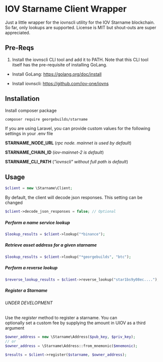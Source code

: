 # IOV Starname Client Wrapper

Just a little wrapper for the iovnscli utility for the 
IOV Starname blockchain. So far, only lookups are supported. License is MIT but
shout-outs are super appreciated.

## Pre-Reqs
1) Install the iovnscli CLI tool and add it to PATH. Note that this CLI tool itself 
has the pre-requisite of installing GoLang.

- Install GoLang: https://golang.org/doc/install

- Install iovnscli: https://github.com/iov-one/iovns


## Installation
Install composer package
```bash
composer require georgebuilds/starname
```
If you are using Laravel, you can provide custom values for the following 
settings in your .env file

**STARNAME_NODE_URL** (*rpc node. mainnet is used by default*)

**STARNAME_CHAIN_ID** (*iov-mainnet-2 is default*)

**STARNAME_CLI_PATH** (*"iovnscli" without full path is default*)
    
## Usage
```php
$client = new \Starname\Client;
```
By default, the client will decode json responses. This setting can be changed
```php
$client->decode_json_responses = false; // Optional
```

##### Perform a name service lookup
```php
$lookup_results = $client->lookup("*binance");
```
##### Retrieve asset address for a given starname
```php
$lookup_results = $client->lookup("*georgebuilds", "btc");
```

##### Perform a reverse lookup
```php
$reverse_lookup_results = $client->reverse_lookup("star1bs9y08ec....");
````

##### Register a Starname

###### *UNDER DEVELOPMENT*

Use the *register* method to register a starname. You can  
optionally set a custom fee by supplying 
the amount in UIOV as a third argument
```php
$owner_address = new \Starname\Address($pub_key, $priv_key); 
// or
$owner_address = \Starname\Address::from_mnemonic($mnemonic);
```
```php
$results = $client->register($starname, $owner_address);
```